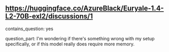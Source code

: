 ## https://huggingface.co/AzureBlack/Euryale-1.4-L2-70B-exl2/discussions/1

contains_question: yes

question_part: I'm wondering if there's something wrong with my setup specifically, or if this model really does require more memory.